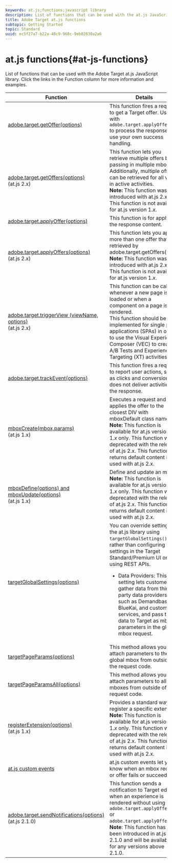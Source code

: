 ```yaml
---
keywords: at.js;functions;javascript library
description: List of functions that can be used with the at.js JavaScript library in Adobe Target.
title: Adobe Target at.js functions
subtopic: Getting Started
topic: Standard
uuid: ec5f27a7-b22a-48c9-968c-9eb02830a2a6
---
```


# at.js functions{#at-js-functions}

List of functions that can be used with the Adobe Target at.js JavaScript library. Click the links in the Function column for more information and examples.

|Function|Details|
| --- | --- | 
|[adobe.target.getOffer(options)](/help/c-implementing-target/c-implementing-target-for-client-side-web/adobe-target-getoffer.md)|This function fires a request to get a Target offer. Use with `adobe.target.applyOffer()` to process the response or use your own success handling.|
|[adobe.target.getOffers(options)](/help/c-implementing-target/c-implementing-target-for-client-side-web/adobe-target-getoffers-atjs-2.md)<br>(at.js 2.x)|This function lets you retrieve multiple offers by passing in multiple mboxes. Additionally, multiple offers can be retrieved for all views in active activities.<br>**Note:** This function was introduced with at.js 2.x. This function is not available for at.js version 1.*x*.|
|[adobe.target.applyOffer(options)](/help/c-implementing-target/c-implementing-target-for-client-side-web/adobe-target-applyoffer.md)|This function is for applying the response content.|
|[adobe.target.applyOffers(options)](/help/c-implementing-target/c-implementing-target-for-client-side-web/adobe-target-applyoffers-atjs-2.md)<br>(at.js 2.x)|This function lets you apply more than one offer that was retrieved by adobe.target.getOffers().<br>**Note:** This function was introduced with at.js 2.x. This function is not available for at.js version 1.*x*.|
|[adobe.target.triggerView (viewName, options)](/help/c-implementing-target/c-implementing-target-for-client-side-web/adobe-target-triggerview-atjs-2.md)<br>(at.js 2.x)|This function can be called whenever a new page is loaded or when a component on a page is re-rendered.<br> This function should be implemented for single page applications (SPAs) in order to use the Visual Experience Composer (VEC) to create A/B Tests and Experience Targeting (XT) activities.|
|[adobe.target.trackEvent(options)](/help/c-implementing-target/c-implementing-target-for-client-side-web/adobe-target-trackevent.md)|This function fires a request to report user actions, such as clicks and conversions. It does not deliver activities in the response.|
|[mboxCreate(mbox,params)](/help/c-implementing-target/c-implementing-target-for-client-side-web/mboxcreate-atjs.md)<br>(at.js 1.x)|Executes a request and applies the offer to the closest DIV with mboxDefault class name.<br>**Note:** This function is available for at.js versions 1.*x* only. This function was deprecated with the release of at.js 2.x. This function returns default content if used with at.js 2.x.|
|[mboxDefine(options) and mboxUpdate(options)](/help/c-implementing-target/c-implementing-target-for-client-side-web/mboxdefine-mboxupdate-atjs-1x.md)<br>(at.js 1.x)|Define and update an mbox.<br>**Note:** This function is available for at.js versions 1.*x* only. This function was deprecated with the release of at.js 2.x. This function returns default content if used with at.js 2.x.|
|[targetGlobalSettings(options)](/help/c-implementing-target/c-implementing-target-for-client-side-web/targetgobalsettings.md)|You can override settings in the at.js library using `targetGlobalSettings()`, rather than configuring the settings in the Target Standard/Premium UI or by using REST APIs.<ul><li>Data Providers: This setting lets customers gather data from third-party data providers, such as Demandbase, BlueKai, and custom services, and pass the data to Target as mbox parameters in the global mbox request.</li></ul>|
|[targetPageParams(options)](/help/c-implementing-target/c-implementing-target-for-client-side-web/targetpageparams.md)|This method allows you to attach parameters to the global mbox from outside of the request code.|
|[targetPageParamsAll(options)](/help/c-implementing-target/c-implementing-target-for-client-side-web/targetpageparamsall.md)|This method allows you to attach parameters to all mboxes from outside of the request code.|
|[registerExtension(options)](/help/c-implementing-target/c-implementing-target-for-client-side-web/registerextension-atjs-1x.md)<br>(at.js 1.x)|Provides a standard way to register a specific extension.<br>**Note:** This function is available for at.js versions 1.*x* only. This function was deprecated with the release of at.js 2.x. This function returns default content if used with at.js 2.x.|
|[at.js custom events](/help/c-implementing-target/c-implementing-target-for-client-side-web/atjs-custom-events.md)|at.js custom events let you know when an mbox request or offer fails or succeeds.|
|[adobe.target.sendNotifications(options)](/help/c-implementing-target/c-implementing-target-for-client-side-web/adobe.target.sendnotifications-atjs-21.md)<br>(at.js 2.1.0)|This function sends a notification to Target edge when an experience is rendered without using `adobe.target.applyOffer()` or `adobe.target.applyOffers()`.<br>**Note**: This function has been introduced in at.js 2.1.0 and will be available for any versions above 2.1.0.|

